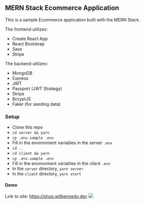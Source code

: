 ## MERN Stack Ecommerce Application


This is a sample Ecommerce application built with the MERN Stack.

The frontend utilizes:
- Create React App
- React Bootstrap
- Sass
- Stripe

The backend utilizes:
- MongoDB
- Express
- JWT
- Passport (JWT Strategy)
- Stripe
- BcryptJS
- Faker (for seeding data)

### Setup
- Clone this repo
- `cd server && yarn`
- `cp .env.sample .env`
- Fill in the environment variables in the server `.env`
- `cd ..`
- `cd client && yarn`
- `cp .env.sample .env`
- Fill in the environment variables in the client `.env`
- In the `server` directory, `yarn server`
- In the `client` directory, `yarn start`


#### Demo

Link to site: https://shop.willkennedy.dev
![](https://files.willkennedy.dev/mern_store/ecommerce-snapshot.png)